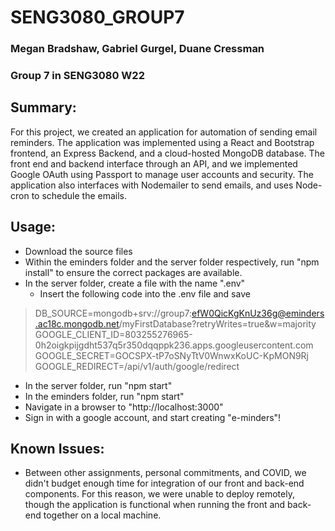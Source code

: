 # SENG3080_GROUP7
### Megan Bradshaw, Gabriel Gurgel, Duane Cressman
### Group 7 in SENG3080 W22

## Summary: 
For this project, we created an application for automation of sending email reminders. 
The application was implemented using a React and Bootstrap frontend, an Express Backend, and a cloud-hosted MongoDB database. 
The front end and backend interface through an API, and we implemented Google OAuth using Passport to manage user accounts and security. The application also interfaces with Nodemailer to send emails, and uses Node-cron to schedule the emails. 

## Usage: 
- Download the source files
- Within the eminders folder and the server folder respectively, run "npm install" to ensure the correct packages are available. 
- In the server folder, create a file with the name ".env" 
  - Insert the following code into the .env file and save
> DB_SOURCE=mongodb+srv://group7:efW0QicKgKnUz36g@eminders.ac18c.mongodb.net/myFirstDatabase?retryWrites=true&w=majority
> GOOGLE_CLIENT_ID=803255276965-0h2oigkpijgdht537q5r350dqqppk236.apps.googleusercontent.com
> GOOGLE_SECRET=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
> GOOGLE_REDIRECT=/api/v1/auth/google/redirect
- In the server folder, run "npm start" 
- In the eminders folder, run "npm start" 
- Navigate in a browser to "http://localhost:3000"
- Sign in with a google account, and start creating "e-minders"!

## Known Issues: 
- Between other assignments, personal commitments, and COVID, we didn't budget enough time for integration of our front and back-end components. For this reason, we were unable to deploy remotely, though the application is functional when running the front and back-end together on a local machine. 
